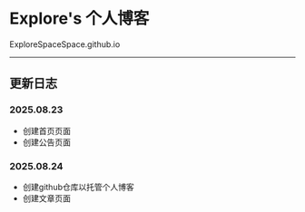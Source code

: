 # Explore's 个人博客

ExploreSpaceSpace.github.io

---

## 更新日志

### 2025.08.23 
- 创建首页页面
- 创建公告页面

### 2025.08.24
- 创建github仓库以托管个人博客
- 创建文章页面
